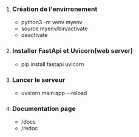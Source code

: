 1. ### Création de l'envirronement
    - python3 -m venv myenv
    - source myenv/bin/activate
    - deactivate


2. ### Installer FastApi et Uvicorn(web server)
    - pip install fastapi uvicorn


3. ### Lancer le serveur
    - uvicorn main:app --reload


4. ### Documentation page
    - /docs
    - /redoc